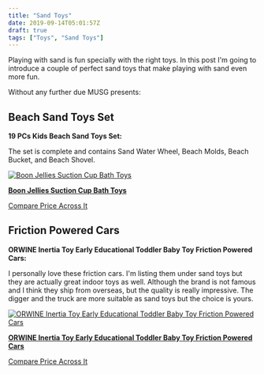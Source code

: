 ```yaml
---
title: "Sand Toys"
date: 2019-09-14T05:01:57Z
draft: true
tags: ["Toys", "Sand Toys"]
---
```


<!-- # Ultimate Sand Toys Guide -->
Playing with sand is fun specially with the right toys. In this post I'm going to introduce a couple of perfect sand toys that make playing with sand even more fun.

Without any further due MUSG presents:

## Beach Sand Toys Set
**19 PCs Kids Beach Sand Toys Set:**

The set is complete and contains Sand Water Wheel, Beach Molds, Beach Bucket, and Beach Shovel.

[![Boon Jellies Suction Cup Bath Toys](https://images-na.ssl-images-amazon.com/images/I/91CBY5Oq3JL._SL500_.jpg)](https://www.amazon.com/gp/product/B06XZQ9196/ref=ppx_yo_dt_b_asin_title_o03_s00?ie=UTF8&amp;psc=1&_encoding=UTF8&tag=didellc-20&linkCode=ur2&linkId=0e62c87b146eb329d64b76d9ff168eb7&camp=1789&creative=9325)

[**Boon Jellies Suction Cup Bath Toys**](https://www.amazon.com/gp/product/B06XZQ9196/ref=ppx_yo_dt_b_asin_title_o03_s00?ie=UTF8&amp;psc=1&_encoding=UTF8&tag=didellc-20&linkCode=ur2&linkId=0e62c87b146eb329d64b76d9ff168eb7&camp=1789&creative=9325)


[Compare Price Across It](http://comparepriceacross.com:1313/?sqr=Beach%20Sand%20Toys%20Set)

<!--more-->

<script async src="https://pagead2.googlesyndication.com/pagead/js/adsbygoogle.js"></script>
<!-- cpa -->
<ins class="adsbygoogle"
     style="display:block"
     data-ad-client="ca-pub-2843564932689995"
     data-ad-slot="3526097725"
     data-ad-format="auto"
     data-full-width-responsive="true"></ins>
<script>
     (adsbygoogle = window.adsbygoogle || []).push({});
</script>

## Friction Powered Cars
**ORWINE Inertia Toy Early Educational Toddler Baby Toy Friction Powered Cars:**

I personally love these friction cars. I'm listing them under sand toys but they are actually great indoor toys as well. Although the brand is not famous and I think they ship from overseas, but the quality is really impressive. The digger and the truck are more suitable as sand toys but the choice is yours.

[![ORWINE Inertia Toy Early Educational Toddler Baby Toy Friction Powered Cars](https://images-na.ssl-images-amazon.com/images/I/610NOTjnF7L._SL500_.jpg)](https://www.amazon.com/gp/product/B07487BCKW/ref=ppx_yo_dt_b_asin_title_o03_s00?ie=UTF8&amp;psc=1&_encoding=UTF8&tag=didellc-20&linkCode=ur2&linkId=0e62c87b146eb329d64b76d9ff168eb7&camp=1789&creative=9325)

[**ORWINE Inertia Toy Early Educational Toddler Baby Toy Friction Powered Cars**](https://www.amazon.com/gp/product/B07487BCKW/ref=ppx_yo_dt_b_asin_title_o03_s00?ie=UTF8&amp;psc=1&_encoding=UTF8&tag=didellc-20&linkCode=ur2&linkId=0e62c87b146eb329d64b76d9ff168eb7&camp=1789&creative=9325)

[Compare Price Across It](http://comparepriceacross.com:1313/?sqr=Friction%20Powered%20Cars)
